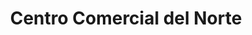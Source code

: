 ---
title: "Centro Comercial del Norte"
url: /san-juan-de-tibas/centro-comercial-del-norte/
shop: centro comercial
---